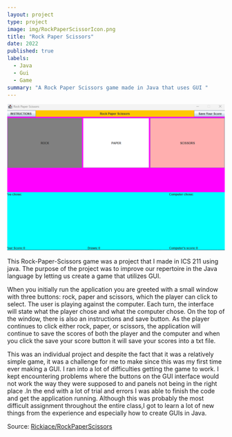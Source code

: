 ```yaml
---
layout: project
type: project
image: img/RockPaperScissorIcon.png
title: "Rock Paper Scissors"
date: 2022
published: true
labels:
  - Java
  - Gui
  - Game
summary: "A Rock Paper Scissors game made in Java that uses GUI "
---
```


<div class="text-center p-4">
  <img width="600px" src="../img/RockPaperScissorgame.png" class="img-thumbnail" >
</div>

This Rock-Paper-Scissors game was a project that I made in ICS 211 using java. The purpose of the project was to improve our repertoire in the Java language by letting us create a game that utilizes GUI. 

When you initially run the application you are greeted with a small window with three buttons: rock, paper and scissors, which the player can click to select. The user is playing against the computer. Each turn, the interface will state what the player chose and what the computer chose. On the top of the window, there is also an instructions and save button. As the player continues to click either rock, paper, or scissors, the application will continue to save the scores of both the player and the computer and when you click the save your score button it will save your scores into a txt file.

This was an individual project and despite the fact that it was a relatively simple game, it was a challenge for me to make since this was my first time ever making a GUI. I ran into a lot of difficulties getting the game to work. I kept encountering problems where the buttons on the GUI interface would not work the way they were supposed to and panels not being in the right place .In the end with a lot of trial and errors I was able to finish the code and get the application running. Although this was probably the most difficult assignment throughout the entire class,I got to learn a lot of new things from the experience and especially how to create GUIs in Java.


Source: <a href="https://github.com/Rickiace/RockPaperScissors"><i class="large github icon "></i>Rickiace/RockPaperScissors</a>
